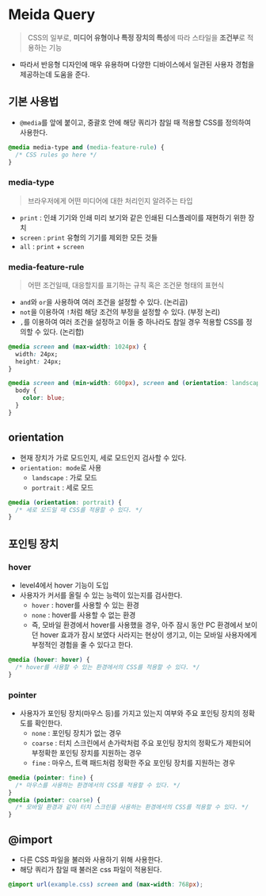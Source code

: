 # Meida Query

> CSS의 일부로, **미디어 유형이나 특정 장치의 특성**에 따라 스타일을 **조건부**로 적용하는 기능

- 따라서 반응형 디자인에 매우 유용하며 다양한 디바이스에서 일관된 사용자 경험을 제공하는데 도움을 준다.

## 기본 사용법

- `@media`를 앞에 붙이고, 중괄호 안에 해당 쿼리가 참일 때 적용할 CSS를 정의하여 사용한다.

```css
@media media-type and (media-feature-rule) {
  /* CSS rules go here */
}
```

### media-type

> 브라우저에게 어떤 미디어에 대한 처리인지 알려주는 타입

- `print` : 인쇄 기기와 인쇄 미리 보기와 같은 인쇄된 디스플레이를 재현하기 위한 장치
- `screen` : `print` 유형의 기기를 제외한 모든 것들
- `all` : `print` + `screen`

### media-feature-rule

> 어떤 조건일때, 대응할지를 표기하는 규칙 혹은 조건문 형태의 표현식

- `and`와 `or`을 사용하여 여러 조건을 설정할 수 있다. (논리곱)
- `not`을 이용하여 `!`처럼 해당 조건의 부정을 설정할 수 있다. (부정 논리)
- `,`를 이용하여 여러 조건을 설정하고 이들 중 하나라도 참일 경우 적용할 CSS를 정의할 수 있다. (논리합)

```css
@media screen and (max-width: 1024px) {
  width: 24px;
  height: 24px;
}

@media screen and (min-width: 600px), screen and (orientation: landscape) {
  body {
    color: blue;
  }
}
```

## orientation

- 현재 장치가 가로 모드인지, 세로 모드인지 검사할 수 있다.
- `orientation: mode`로 사용
  - `landscape` : 가로 모드
  - `portrait` : 세로 모드

```css
@media (orientation: portrait) {
  /* 세로 모드일 때 CSS를 적용할 수 있다. */
}
```

## 포인팅 장치

### hover

- level4에서 hover 기능이 도입
- 사용자가 커서를 올릴 수 있는 능력이 있는지를 검사한다.
  - `hover` : hover를 사용할 수 있는 환경
  - `none` : hover를 사용할 수 없는 환경
  - 즉, 모바일 환경에서 hover를 사용했을 경우, 아주 잠시 동안 PC 환경에서 보이던 hover 효과가 잠시 보였다 사라지는 현상이 생기고, 이는 모바일 사용자에게 부정적인 경험을 줄 수 있다고 한다.

```css
@media (hover: hover) {
  /* hover를 사용할 수 있는 환경에서의 CSS를 적용할 수 있다. */
}
```

### pointer

- 사용자가 포인팅 장치(마우스 등)를 가지고 있는지 여부와 주요 포인팅 장치의 정확도를 확인한다.
  - `none` : 포인팅 장치가 없는 경우
  - `coarse` : 터치 스크린에서 손가락처럼 주요 포인팅 장치의 정확도가 제한되어 부정확한 포인팅 장치를 지원하는 경우
  - `fine` : 마우스, 트랙 패드처럼 정확한 주요 포인팅 장치를 지원하는 경우

```css
@media (pointer: fine) {
  /* 마우스를 사용하는 환경에서의 CSS를 적용할 수 있다. */
}
@media (pointer: coarse) {
  /* 모바일 환경과 같이 터치 스크린을 사용하는 환경에서의 CSS를 적용할 수 있다. */
}
```

## @import

- 다른 CSS 파일을 불러와 사용하기 위해 사용한다.
- 해당 쿼리가 참일 때 불러온 css 파일이 적용된다.

```css
@import url(example.css) screen and (max-width: 768px);
```
